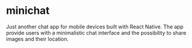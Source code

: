 # minichat
Just another chat app for mobile devices built with React Native. The app provide users with a minimalistic chat interface and the possibility to share images and their location.

